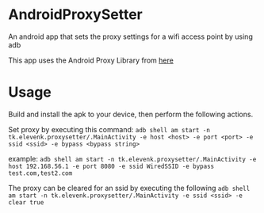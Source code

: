 # AndroidProxySetter
An android app that sets the proxy settings for a wifi access point by using adb

This app uses the Android Proxy Library from [here](https://github.com/shouldit/android-proxy/tree/master/android-proxy-library)

# Usage

Build and install the apk to your device, then perform the following actions. 

Set proxy by executing this command:
	`adb shell am start -n tk.elevenk.proxysetter/.MainActivity -e host <host> -e port <port> -e ssid <ssid> -e bypass <bypass string>`
    
example:
	`adb shell am start -n tk.elevenk.proxysetter/.MainActivity -e host 192.168.56.1 -e port 8080 -e ssid WiredSSID -e bypass test.com,test2.com`

The proxy can be cleared for an ssid by executing the following
	`adb shell am start -n tk.elevenk.proxysetter/.MainActivity -e ssid <ssid> -e clear true`
